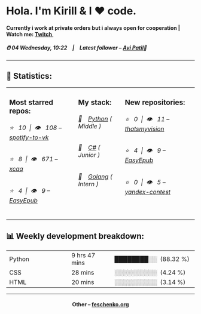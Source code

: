 
<h1>Hola. I'm Kirill & I ❤️ code.</h1>
<h4>Currently i work at private orders but i always open for cooperation | Watch me: <a href="http://twitch.tv/0gothboy0">Twitch <img src="https://camo.githubusercontent.com/c498d846a7be14c18a40249e3169b40671072cac/68747470733a2f2f6564656e742e6769746875622e696f2f537570657254696e7949636f6e732f696d616765732f7376672f7477697463682e737667" width="10"></a></h4>
<h5>⏰ 04 Wednesday, 10:22&emsp;|&emsp;Latest follower – <a href="https://github.com/avipatilpro/" target="_blank">Avi Patil</a>👋</h5>
<hr>
<h2>📝 Statistics: </h2>
<table>
  <tr>
    <td valign="top">
      <h3>Most starred repos: </h3>
            <h6>⭐️&nbsp;&nbsp;&nbsp;10&nbsp;&nbsp;|&nbsp;&nbsp;👁&nbsp;&nbsp;&nbsp;108 – <a href='https://github.com/xcaq/spotify-to-vk'>spotify-to-vk</a></h6> 
      <h6>⭐️&nbsp;&nbsp;&nbsp;8&nbsp;&nbsp;|&nbsp;&nbsp;👁&nbsp;&nbsp;&nbsp;671 – <a href='https://github.com/xcaq/xcaq'>xcaq</a></h6> 
      <h6>⭐️&nbsp;&nbsp;&nbsp;4&nbsp;&nbsp;|&nbsp;&nbsp;👁&nbsp;&nbsp;&nbsp;9 – <a href='https://github.com/xcaq/EasyEpub'>EasyEpub</a></h6> 
    </td>
    <td valign="top">
      <h3>My stack: </h3>
      <h6>📒&emsp;<a href="https://github.com/xcaq?tab=repositories&q=&type=&language=python">Python</a> ( Middle )</h6>
      <h6>📗&emsp;<a href="https://github.com/xcaq?tab=repositories&q=&type=&language=c%23">C#</a> ( Junior )</h6>
      <h6>📘&emsp;<a href="https://github.com/xcaq?tab=repositories&q=&type=&language=golang">Golang</a> ( Intern )</h6>
      </td>
     <td valign="top">
      <h3>New repositories: </h3>
           <h6>⭐️&nbsp;&nbsp;&nbsp;0&nbsp;&nbsp;|&nbsp;&nbsp;👁&nbsp;&nbsp;&nbsp;11 – <a href='https://github.com/xcaq/thatsmyvision'>thatsmyvision</a></h6> 
      <h6>⭐️&nbsp;&nbsp;&nbsp;4&nbsp;&nbsp;|&nbsp;&nbsp;👁&nbsp;&nbsp;&nbsp;9 – <a href='https://github.com/xcaq/EasyEpub'>EasyEpub</a></h6> 
      <h6>⭐️&nbsp;&nbsp;&nbsp;0&nbsp;&nbsp;|&nbsp;&nbsp;👁&nbsp;&nbsp;&nbsp;5 – <a href='https://github.com/xcaq/yandex-contest'>yandex-contest</a></h6> 
        </td>
  </tr>
</table>
<h2>📊 Weekly development breakdown: </h2>
<table>
                <tr>
                    <td width=215px;>
                        Python
                    </td>
                    <td>
                        9 hrs 47 mins
                    </td>
                    <td>
                        ████████░░&nbsp;&nbsp;(88.32 %)
                    </td>
                </tr>
                <tr>
                    <td width=220px;>
                        CSS
                    </td>
                    <td width=145px;>
                        28 mins
                    </td>
                    <td width=230px;>
                        ░░░░░░░░░░&nbsp;&nbsp;(4.24 %)
                    </td>
                </tr>
                <tr>
                    <td width=220px;>
                        HTML
                    </td>
                    <td width=145px;>
                        20 mins
                    </td>
                    <td width=230px;>
                        ░░░░░░░░░░&nbsp;&nbsp;(3.14 %)
                    </td>
                </tr></table>
<hr>
<h4 align="center">Other – <a href='http://feschenko.org' target="_blank">feschenko.org</a><h4>
    